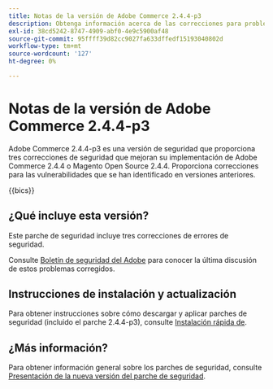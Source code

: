 ```yaml
---
title: Notas de la versión de Adobe Commerce 2.4.4-p3
description: Obtenga información acerca de las correcciones para problemas de seguridad en la versión 2.4.4-p3 de Adobe Commerce.
exl-id: 38cd5242-8747-4909-abf0-4e9c5900af48
source-git-commit: 95ffff39d82cc9027fa633dffedf15193040802d
workflow-type: tm+mt
source-wordcount: '127'
ht-degree: 0%

---
```


# Notas de la versión de Adobe Commerce 2.4.4-p3

Adobe Commerce 2.4.4-p3 es una versión de seguridad que proporciona tres correcciones de seguridad que mejoran su implementación de Adobe Commerce 2.4.4 o Magento Open Source 2.4.4. Proporciona correcciones para las vulnerabilidades que se han identificado en versiones anteriores.

{{bics}}

## ¿Qué incluye esta versión?

Este parche de seguridad incluye tres correcciones de errores de seguridad.

Consulte [Boletín de seguridad del Adobe](https://helpx.adobe.com/security/products/magento/apsb23-17.html) para conocer la última discusión de estos problemas corregidos.

## Instrucciones de instalación y actualización

Para obtener instrucciones sobre cómo descargar y aplicar parches de seguridad (incluido el parche 2.4.4-p3), consulte [Instalación rápida de](../../../installation/composer.md).

## ¿Más información?

Para obtener información general sobre los parches de seguridad, consulte [Presentación de la nueva versión del parche de seguridad](https://community.magento.com/t5/Magento-DevBlog/Introducing-the-New-Security-Patch-Release/ba-p/141287).
